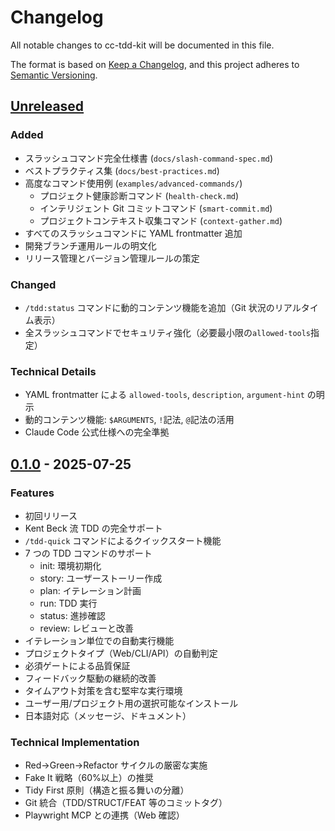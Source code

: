 # Changelog

All notable changes to cc-tdd-kit will be documented in this file.

The format is based on [Keep a Changelog](https://keepachangelog.com/en/1.0.0/),
and this project adheres to [Semantic Versioning](https://semver.org/spec/v2.0.0.html).

## [Unreleased]

### Added

- スラッシュコマンド完全仕様書 (`docs/slash-command-spec.md`)
- ベストプラクティス集 (`docs/best-practices.md`)
- 高度なコマンド使用例 (`examples/advanced-commands/`)
  - プロジェクト健康診断コマンド (`health-check.md`)
  - インテリジェント Git コミットコマンド (`smart-commit.md`)
  - プロジェクトコンテキスト収集コマンド (`context-gather.md`)
- すべてのスラッシュコマンドに YAML frontmatter 追加
- 開発ブランチ運用ルールの明文化
- リリース管理とバージョン管理ルールの策定

### Changed

- `/tdd:status` コマンドに動的コンテンツ機能を追加（Git 状況のリアルタイム表示）
- 全スラッシュコマンドでセキュリティ強化（必要最小限の`allowed-tools`指定）

### Technical Details

- YAML frontmatter による `allowed-tools`, `description`, `argument-hint` の明示
- 動的コンテンツ機能: `$ARGUMENTS`, `!`記法, `@`記法の活用
- Claude Code 公式仕様への完全準拠

## [0.1.0] - 2025-07-25

### Features

- 初回リリース
- Kent Beck 流 TDD の完全サポート
- `/tdd-quick` コマンドによるクイックスタート機能
- 7 つの TDD コマンドのサポート
  - init: 環境初期化
  - story: ユーザーストーリー作成
  - plan: イテレーション計画
  - run: TDD 実行
  - status: 進捗確認
  - review: レビューと改善
- イテレーション単位での自動実行機能
- プロジェクトタイプ（Web/CLI/API）の自動判定
- 必須ゲートによる品質保証
- フィードバック駆動の継続的改善
- タイムアウト対策を含む堅牢な実行環境
- ユーザー用/プロジェクト用の選択可能なインストール
- 日本語対応（メッセージ、ドキュメント）

### Technical Implementation

- Red→Green→Refactor サイクルの厳密な実施
- Fake It 戦略（60%以上）の推奨
- Tidy First 原則（構造と振る舞いの分離）
- Git 統合（TDD/STRUCT/FEAT 等のコミットタグ）
- Playwright MCP との連携（Web 確認）

[Unreleased]: https://github.com/B16B1RD/cc-tdd-kit/compare/v0.1.0...HEAD
[0.1.0]: https://github.com/B16B1RD/cc-tdd-kit/releases/tag/v0.1.0
